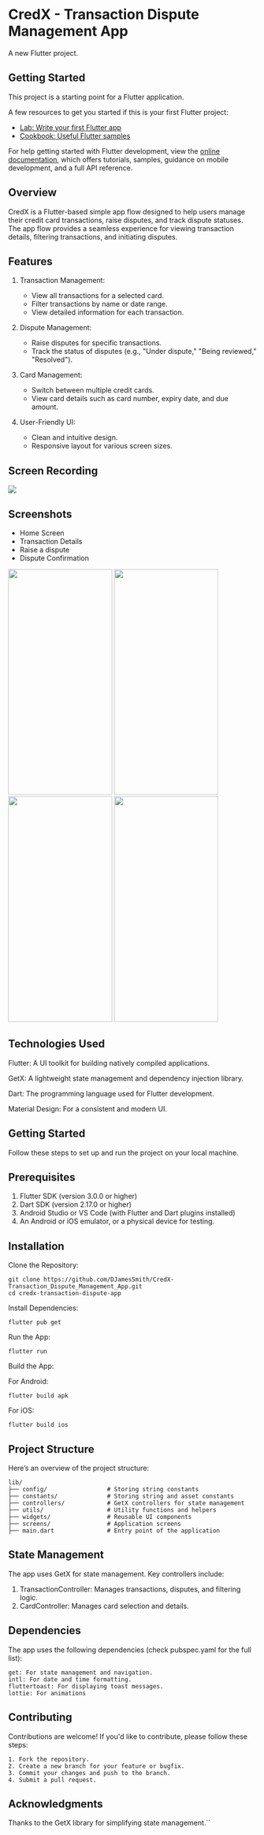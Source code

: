 # CredX - Transaction Dispute Management App

A new Flutter project.

## Getting Started

This project is a starting point for a Flutter application.

A few resources to get you started if this is your first Flutter project:

- [Lab: Write your first Flutter app](https://docs.flutter.dev/get-started/codelab)
- [Cookbook: Useful Flutter samples](https://docs.flutter.dev/cookbook)

For help getting started with Flutter development, view the
[online documentation](https://docs.flutter.dev/), which offers tutorials,
samples, guidance on mobile development, and a full API reference.

## Overview
CredX is a Flutter-based simple app flow designed to help users manage their credit card transactions, raise disputes, and track dispute statuses. The app flow provides a seamless experience for viewing transaction details, filtering transactions, and initiating disputes.

## Features
1. Transaction Management:

   * View all transactions for a selected card.
   * Filter transactions by name or date range.
   * View detailed information for each transaction.

2. Dispute Management:

   * Raise disputes for specific transactions.
   * Track the status of disputes (e.g., "Under dispute," "Being reviewed," "Resolved").

3. Card Management:

   * Switch between multiple credit cards.
   * View card details such as card number, expiry date, and due amount.

4. User-Friendly UI:

   * Clean and intuitive design.
   * Responsive layout for various screen sizes.

## Screen Recording

![](https://github.com/user-attachments/assets/6cebbf89-2e22-4ac2-8b9b-7810105a6d89)

## Screenshots

<ul>
  <li>Home Screen</li>
  <li>Transaction Details</li>
  <li>Raise a dispute</li>
  <li>Dispute Confirmation</li>
</ul>

<img src="https://github.com/user-attachments/assets/3ba6ca4a-ac19-4bed-b034-30e036e174da" data-canonical-src="" width="211" height="458" />
<img src="https://github.com/user-attachments/assets/8c070461-c9a6-49a9-aa3b-203e6624d0eb" data-canonical-src="" width="211" height="458" />
<img src="https://github.com/user-attachments/assets/d1889dae-caee-419c-b934-1da5a64dbeb9" data-canonical-src="" width="211" height="458" />
<img src="https://github.com/user-attachments/assets/091f1326-0f91-4127-b3e8-165fc97960f0" data-canonical-src="" width="211" height="458" />

## Technologies Used
Flutter: A UI toolkit for building natively compiled applications.

GetX: A lightweight state management and dependency injection library.

Dart: The programming language used for Flutter development.

Material Design: For a consistent and modern UI.

## Getting Started
Follow these steps to set up and run the project on your local machine.

## Prerequisites
1. Flutter SDK (version 3.0.0 or higher)
2. Dart SDK (version 2.17.0 or higher)
3. Android Studio or VS Code (with Flutter and Dart plugins installed)
4. An Android or iOS emulator, or a physical device for testing.

## Installation
Clone the Repository:

    git clone https://github.com/DJamesSmith/CredX-Transaction_Dispute_Management_App.git
    cd credx-transaction-dispute-app

Install Dependencies:

    flutter pub get

Run the App:

    flutter run

Build the App:

For Android:

    flutter build apk

For iOS:

    flutter build ios

## Project Structure
Here’s an overview of the project structure:

    lib/
    ├── config/                 # Storing string constants
    ├── constants/              # Storing string and asset constants
    ├── controllers/            # GetX controllers for state management
    ├── utils/                  # Utility functions and helpers
    ├── widgets/                # Reusable UI components
    ├── screens/                # Application screens
    ├── main.dart               # Entry point of the application

## State Management
The app uses GetX for state management. Key controllers include:

1. TransactionController: Manages transactions, disputes, and filtering logic.
2. CardController: Manages card selection and details.

## Dependencies
The app uses the following dependencies (check pubspec.yaml for the full list):

    get: For state management and navigation.
    intl: For date and time formatting.
    fluttertoast: For displaying toast messages.
    lottie: For animations

## Contributing
Contributions are welcome! If you'd like to contribute, please follow these steps:

    1. Fork the repository.
    2. Create a new branch for your feature or bugfix.
    3. Commit your changes and push to the branch.
    4. Submit a pull request.

## Acknowledgments
Thanks to the GetX library for simplifying state management.``